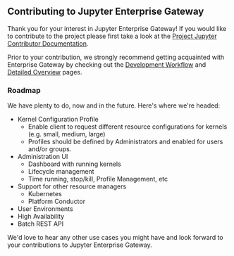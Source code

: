 ## Contributing to Jupyter Enterprise Gateway

Thank you for your interest in Jupyter Enterprise Gateway!  If you would like to contribute to the 
project please first take a look at the 
[Project Jupyter Contributor Documentation](https://jupyter.readthedocs.io/en/latest/contributor/content-contributor.html). 
 
 Prior to your contribution, we strongly recommend getting acquainted with Enterprise Gateway by checking 
 out the [Development Workflow](devinstall.html) and [Detailed Overview](detailed-overview.html) pages.

### Roadmap
We have plenty to do, now and in the future.  Here's where we're headed:

* Kernel Configuration Profile
  * Enable client to request different resource configurations for kernels (e.g. small, medium, large)
  * Profiles should be defined by Administrators and enabled for users and/or groups.
* Administration UI
  * Dashboard with running kernels
  * Lifecycle management
  * Time running, stop/kill, Profile Management, etc
* Support for other resource managers
  * Kubernetes
  * Platform Conductor
* User Environments
* High Availability
* Batch REST API

We'd love to hear any other use cases you might have and look forward to your contributions to Jupyter Enterprise Gateway.
